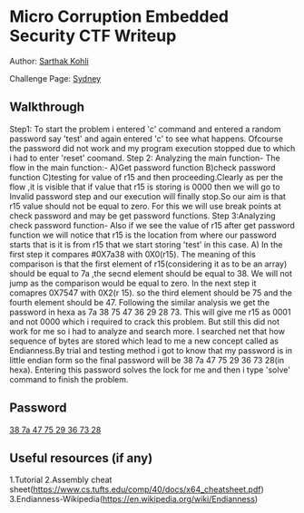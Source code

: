 # Micro Corruption Embedded Security CTF Writeup


Author: [Sarthak Kohli](https://github.com/SARTHAK811) 

Challenge Page: [Sydney](https://microcorruption.com/cpu/debugger)

## Walkthrough
Step1:
To start the problem i entered 'c' command and entered a random password say 'test' and again entered 'c' to see what happens.
Ofcourse the password did not work and my program execution stopped due to which i had to enter 'reset' coomand.
Step 2: Analyzing the main function-
The flow in the main function:-
A)Get password function
B)check password function
C)testing for value of r15 and then proceeding.Clearly as per the flow ,it is visible that if value that r15 is storing is 0000 then we will go to Invalid password step and our execution will finally stop.So our aim is that r15 value should not be equal to zero.
For this we will use break points at check password and may be get password functions.
Step 3:Analyzing check password function-
Also if we see the value of r15 after get password function we will notice that r15 is the location from where our password starts that is it is from r15 that we start storing 'test' in this case.
A) In the first step it compares #0X7a38 with 0X0(r15).
The meaning of this comparison is that the first element of r15(considering it as to be an array) should be equal to 7a ,the secnd element should be equal to 38.
We will not jump as the comparison would be equal to zero.
In the next step it comapres 0X7547 with 0X2(r 15).
so the third element should be 75 and the fourth element should be 47.
Following the similar analysis we get the password in hexa as 7a 38 75 47 36 29 28 73.
This will give me r15 as 0001 and not 0000 which i required to crack this problem.
But still this did not work for me so i had to analyze and search more.
I searched net that how sequence of bytes are stored which lead to me a new concept called as Endianness.By trial and testing method i got to know that my password is in little endian form so the final password will be 38 7a 47 75 29 36 73 28(in hexa).
Entering this password solves the lock for me and then i type 'solve' command to finish the problem.

## Password
[38 7a 47 75 29 36 73 28](hexa)

## Useful resources (if any)
1.Tutorial
2.Assembly cheat sheet(https://www.cs.tufts.edu/comp/40/docs/x64_cheatsheet.pdf)
3.Endianness-Wikipedia(https://en.wikipedia.org/wiki/Endianness)